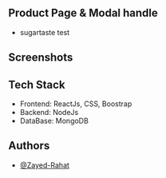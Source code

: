 ## Product Page & Modal handle
- sugartaste test



## Screenshots



## Tech Stack

- Frontend: ReactJs, CSS, Boostrap
- Backend: NodeJs
- DataBase: MongoDB


## Authors

- [@Zayed-Rahat](https://github.com/Zayed-Rahat)

